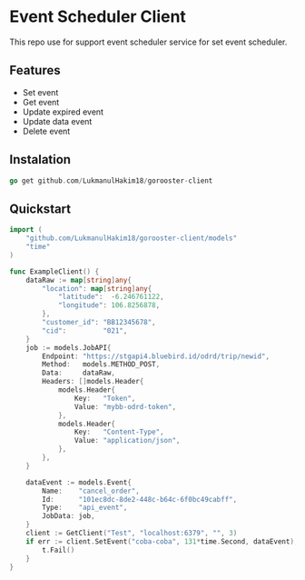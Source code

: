 # Event Scheduler Client

This repo use for support event scheduler service for set event scheduler.

## Features

- Set event
- Get event
- Update expired event
- Update data event
- Delete event

## Instalation

```go
go get github.com/LukmanulHakim18/gorooster-client
```

## Quickstart

```go
import (
	"github.com/LukmanulHakim18/gorooster-client/models"
	"time"
)

func ExampleClient() {
	dataRaw := map[string]any{
		"location": map[string]any{
			"latitude":  -6.246761122,
			"longitude": 106.8256878,
		},
		"customer_id": "BB12345678",
		"cid":         "021",
	}
	job := models.JobAPI{
		Endpoint: "https://stgapi4.bluebird.id/odrd/trip/newid",
		Method:   models.METHOD_POST,
		Data:     dataRaw,
		Headers: []models.Header{
			models.Header{
				Key:   "Token",
				Value: "mybb-odrd-token",
			},
			models.Header{
				Key:   "Content-Type",
				Value: "application/json",
			},
		},
	}

	dataEvent := models.Event{
		Name:    "cancel_order",
		Id:      "101ec8dc-8de2-448c-b64c-6f0bc49cabff",
		Type:    "api_event",
		JobData: job,
	}
	client := GetClient("Test", "localhost:6379", "", 3)
	if err := client.SetEvent("coba-coba", 131*time.Second, dataEvent); err != nil {
		t.Fail()
	}
}
```
